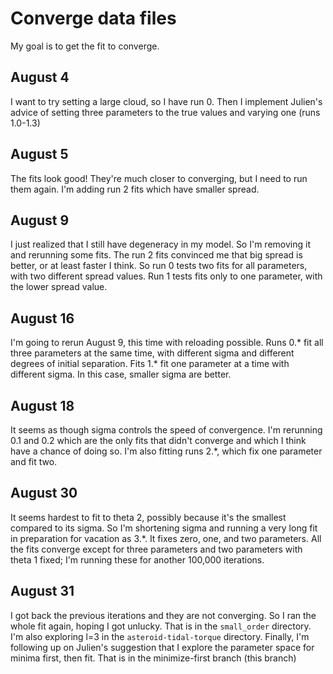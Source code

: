# Converge data files

My goal is to get the fit to converge.

## August 4

I want to try setting a large cloud, so I have run 0. Then I implement Julien's advice of setting three parameters to the true values and varying one (runs 1.0-1.3)

## August 5

The fits look good! They're much closer to converging, but I need to run them again. I'm adding run 2 fits which have smaller spread.

## August 9

I just realized that I still have degeneracy in my model. So I'm removing it and rerunning some fits. The run 2 fits convinced me that big spread is better, or at least faster I think. So run 0 tests two fits for all parameters, with two different spread values. Run 1 tests fits only to one parameter, with the lower spread value.

## August 16

I'm going to rerun August 9, this time with reloading possible. Runs 0.* fit all three parameters at the same time, with different sigma and different degrees of initial separation. Fits 1.* fit one parameter at a time with different sigma. In this case, smaller sigma are better.

## August 18

It seems as though sigma controls the speed of convergence. I'm rerunning 0.1 and 0.2 which are the only fits that didn't converge and which I think have a chance of doing so. I'm also fitting runs 2.*, which fix one parameter and fit two.

## August 30

It seems hardest to fit to theta 2, possibly because it's the smallest compared to its sigma. So I'm shortening sigma and running a very long fit in preparation for vacation as 3.*. It fixes zero, one, and two parameters. All the fits converge except for three parameters and two parameters with theta 1 fixed; I'm running these for another 100,000 iterations.

## August 31

I got back the previous iterations and they are not converging. So I ran the whole fit again, hoping I got unlucky. That is in the `small_order` directory. I'm also exploring l=3 in the `asteroid-tidal-torque` directory. Finally, I'm following up on Julien's suggestion that I explore the parameter space for minima first, then fit. That is in the minimize-first branch (this branch)
